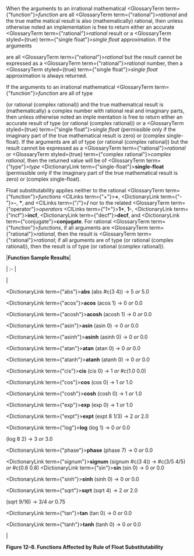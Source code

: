  



When the arguments to an irrational mathematical <GlossaryTerm  term={"function"}><i>function</i></GlossaryTerm> are all <GlossaryTerm  term={"rational"}><i>rational</i></GlossaryTerm> and the true mathe matical result is also (mathematically) rational, then unless otherwise noted an implementation is free to return either an accurate <GlossaryTerm  term={"rational"}><i>rational</i></GlossaryTerm> result or a <GlossaryTerm styled={true} term={"single float"}><i>single float</i></GlossaryTerm> approximation. If the arguments 



are all <GlossaryTerm  term={"rational"}><i>rational</i></GlossaryTerm> but the result cannot be expressed as a <GlossaryTerm  term={"rational"}><i>rational</i></GlossaryTerm> number, then a <GlossaryTerm styled={true} term={"single float"}><i>single float</i></GlossaryTerm> approximation is always returned. 



If the arguments to an irrational mathematical <GlossaryTerm  term={"function"}><i>function</i></GlossaryTerm> are all of type 



(or rational (complex rational)) and the true mathematical result is (mathematically) a complex number with rational real and imaginary parts, then unless otherwise noted an imple mentation is free to return either an accurate result of type (or rational (complex rational)) or a <GlossaryTerm styled={true} term={"single float"}><i>single float</i></GlossaryTerm> (permissible only if the imaginary part of the true mathematical result is zero) or (complex single-float). If the arguments are all of type (or rational (complex rational)) but the result cannot be expressed as a <GlossaryTerm  term={"rational"}><i>rational</i></GlossaryTerm> or <GlossaryTerm styled={true} term={"complex rational"}><i>complex rational</i></GlossaryTerm>, then the returned value will be of <GlossaryTerm  term={"type"}><i>type</i></GlossaryTerm> <DictionaryLink  term={"single-float"}><b>single-float</b></DictionaryLink> (permissible only if the imaginary part of the true mathematical result is zero) or (complex single-float). 



Float substitutability applies neither to the rational <GlossaryTerm  term={"function"}><i>functions</i></GlossaryTerm> <ClLinks  term={"+"}><b>+</b></ClLinks>, <DictionaryLink  term={"-"}><b>-</b></DictionaryLink>, **\***, and <ClLinks  term={"/"}><b>/</b></ClLinks> nor to the related <GlossaryTerm  term={"operator"}><i>operators</i></GlossaryTerm> <ClLinks  term={"1+"}><b>1+</b></ClLinks>, **1-**, <DictionaryLink  term={"incf"}><b>incf</b></DictionaryLink>, <DictionaryLink  term={"decf"}><b>decf</b></DictionaryLink>, and <DictionaryLink  term={"conjugate"}><b>conjugate</b></DictionaryLink>. For rational <GlossaryTerm  term={"function"}><i>functions</i></GlossaryTerm>, if all arguments are <GlossaryTerm  term={"rational"}><i>rational</i></GlossaryTerm>, then the result is <GlossaryTerm  term={"rational"}><i>rational</i></GlossaryTerm>; if all arguments are of type (or rational (complex rational)), then the result is of type (or rational (complex rational)). 







 



 



|**Function Sample Results**|

| :- |

|<p><DictionaryLink  term={"abs"}><b>abs</b></DictionaryLink> (abs #c(3 4)) → 5 *or* 5.0 </p><p><DictionaryLink  term={"acos"}><b>acos</b></DictionaryLink> (acos 1) → 0 *or* 0.0 </p><p><DictionaryLink  term={"acosh"}><b>acosh</b></DictionaryLink> (acosh 1) → 0 *or* 0.0 </p><p><DictionaryLink  term={"asin"}><b>asin</b></DictionaryLink> (asin 0) → 0 *or* 0.0 </p><p><DictionaryLink  term={"asinh"}><b>asinh</b></DictionaryLink> (asinh 0) → 0 *or* 0.0 </p><p><DictionaryLink  term={"atan"}><b>atan</b></DictionaryLink> (atan 0) → 0 *or* 0.0 </p><p><DictionaryLink  term={"atanh"}><b>atanh</b></DictionaryLink> (atanh 0) → 0 *or* 0.0 </p><p><DictionaryLink  term={"cis"}><b>cis</b></DictionaryLink> (cis 0) → 1 *or* #c(1.0 0.0) </p><p><DictionaryLink  term={"cos"}><b>cos</b></DictionaryLink> (cos 0) → 1 *or* 1.0 </p><p><DictionaryLink  term={"cosh"}><b>cosh</b></DictionaryLink> (cosh 0) → 1 *or* 1.0 </p><p><DictionaryLink  term={"exp"}><b>exp</b></DictionaryLink> (exp 0) → 1 *or* 1.0 </p><p><DictionaryLink  term={"expt"}><b>expt</b></DictionaryLink> (expt 8 1/3) → 2 *or* 2.0 </p><p><DictionaryLink  term={"log"}><b>log</b></DictionaryLink> (log 1) → 0 *or* 0.0 </p><p>(log 8 2) → 3 *or* 3.0 </p><p><DictionaryLink  term={"phase"}><b>phase</b></DictionaryLink> (phase 7) → 0 *or* 0.0 </p><p><DictionaryLink  term={"signum"}><b>signum</b></DictionaryLink> (signum #c(3 4)) → #c(3/5 4/5) *or* #c(0.6 0.8) <DictionaryLink  term={"sin"}><b>sin</b></DictionaryLink> (sin 0) → 0 *or* 0.0 </p><p><DictionaryLink  term={"sinh"}><b>sinh</b></DictionaryLink> (sinh 0) → 0 *or* 0.0 </p><p><DictionaryLink  term={"sqrt"}><b>sqrt</b></DictionaryLink> (sqrt 4) → 2 *or* 2.0 </p><p>(sqrt 9/16) → 3/4 *or* 0.75 </p><p><DictionaryLink  term={"tan"}><b>tan</b></DictionaryLink> (tan 0) → 0 *or* 0.0 </p><p><DictionaryLink  term={"tanh"}><b>tanh</b></DictionaryLink> (tanh 0) → 0 *or* 0.0</p>|





**Figure 12–8. Functions Affected by Rule of Float Substitutability** 



